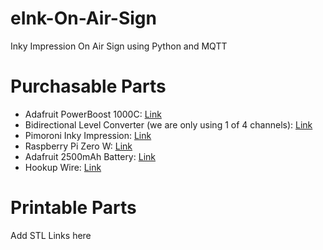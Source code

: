 # eInk-On-Air-Sign
Inky Impression On Air Sign using Python and MQTT

# Purchasable Parts
- Adafruit PowerBoost 1000C: [Link](https://www.adafruit.com/product/2465)
- Bidirectional Level Converter (we are only using 1 of 4 channels): [Link](https://www.adafruit.com/product/757)
- Pimoroni Inky Impression: [Link](https://shop.pimoroni.com/products/inky-impression)
- Raspberry Pi Zero W: [Link](https://www.adafruit.com/product/3400)
- Adafruit 2500mAh Battery: [Link](https://www.adafruit.com/product/328)
- Hookup Wire: [Link](https://www.adafruit.com/product/1311)

# Printable Parts

Add STL Links here